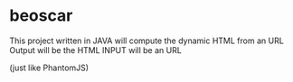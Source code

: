 # beoscar

This project written in JAVA will compute the dynamic HTML from an URL
Output will be the HTML
INPUT will be an URL

(just like PhantomJS)
